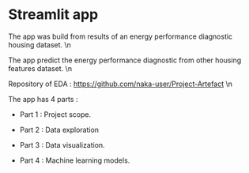 

# Streamlit app


The app was build from results of an energy performance diagnostic housing dataset. \n

The app predict the energy performance diagnostic from other housing features dataset. \n

Repository of EDA : https://github.com/naka-user/Project-Artefact \n

The app has 4 parts :

- Part 1 : Project scope.

- Part 2 : Data exploration

- Part 3 : Data visualization.

- Part 4 : Machine learning models.




